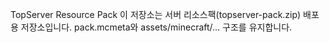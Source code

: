 TopServer Resource Pack
이 저장소는 서버 리소스팩(topserver-pack.zip) 배포용 저장소입니다.
pack.mcmeta와 assets/minecraft/... 구조를 유지합니다.
